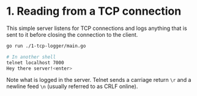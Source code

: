 # 1. Reading from a TCP connection

This simple server listens for TCP connections and logs anything that is sent to it before closing the connection to the client.

```sh
go run ./1-tcp-logger/main.go
```

```sh
# In another shell
telnet localhost 7000
Hey there server!<enter>
```

Note what is logged in the server. Telnet sends a carriage return `\r` and a newline feed `\n` (usually referred to as CRLF online).

